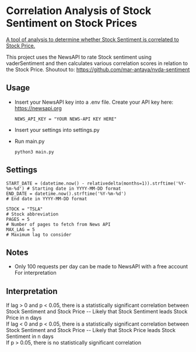 # Correlation Analysis of Stock Sentiment on Stock Prices
<ins>A tool of analysis to determine whether Stock Sentiment is correlated to Stock Price.</ins> 

This project uses the NewsAPI to rate Stock sentiment using vaderSentiment and then calculates various correlation scores in relation to the Stock Price. Shoutout to: https://github.com/mar-antaya/nvda-sentiment

## Usage
- Insert your NewsAPI key into a .env file. Create your API key here: https://newsapi.org
  ````
  NEWS_API_KEY = "YOUR NEWS-API KEY HERE"
  ````
- Insert your settings into settings.py

- Run main.py
  ````
  python3 main.py
  
  ````

## Settings

  ````
  START_DATE = (datetime.now() - relativedelta(months=1)).strftime('%Y-%m-%d') # Starting date in YYYY-MM-DD format
  END_DATE = datetime.now().strftime('%Y-%m-%d')                               # End date in YYYY-MM-DD format
  
  STOCK = "TSLA"                                                               # Stock abbreviation
  PAGES = 5                                                                    # Number of pages to fetch from News API
  MAX_LAG = 5                                                                  # Maximum lag to consider
  ````

## Notes
- Only 100 requests per day can be made to NewsAPI with a free account
  For interpretation

## Interpretation
If lag > 0 and p < 0.05, there is a statistically significant correlation between Stock Sentiment and Stock Price -- Likely that Stock Sentiment leads Stock Price in n days\
If lag < 0 and p < 0.05, there is a statistically significant correlation between Stock Sentiment and Stock Price -- Likely that Stock Price leads Stock Sentiment in n days\
If p > 0.05, there is no statistically significant correlation



